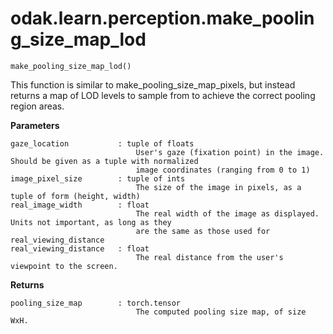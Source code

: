 # odak.learn.perception.make_pooling_size_map_lod

`make_pooling_size_map_lod()`

This function is similar to make_pooling_size_map_pixels, but instead returns a map of LOD levels to sample from
to achieve the correct pooling region areas.

**Parameters**

    gaze_location           : tuple of floats
                                User's gaze (fixation point) in the image. Should be given as a tuple with normalized
                                image coordinates (ranging from 0 to 1)
    image_pixel_size        : tuple of ints
                                The size of the image in pixels, as a tuple of form (height, width)
    real_image_width        : float
                                The real width of the image as displayed. Units not important, as long as they
                                are the same as those used for real_viewing_distance
    real_viewing_distance   : float
                                The real distance from the user's viewpoint to the screen.

**Returns**

    pooling_size_map        : torch.tensor
                                The computed pooling size map, of size WxH.
